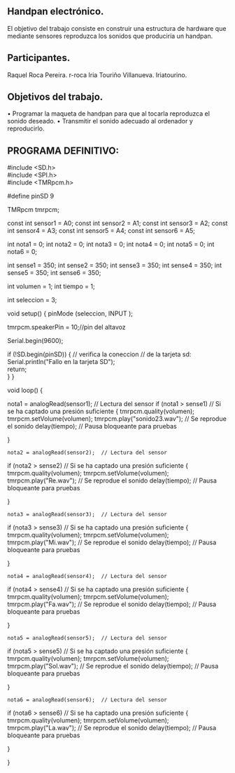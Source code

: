 ## Handpan electrónico.

El objetivo del trabajo consiste en construir una estructura de hardware que mediante sensores reproduzca los sonidos que produciría un handpan. 

## Participantes.
Raquel Roca Pereira. r-roca
Iria Touriño Villanueva. Iriatourino.


## Objetivos del trabajo.
•	Programar la maqueta de handpan para que al tocarla reproduzca el sonido deseado.
•	Transmitir el sonido adecuado al ordenador y reproducirlo.


## PROGRAMA DEFINITIVO:

#include <SD.h>  
#include <SPI.h>    
#include <TMRpcm.h>  


#define pinSD 9
 
                     
TMRpcm tmrpcm;
                                                             
const int sensor1 = A0;
const int sensor2 = A1;
const int sensor3 = A2;
const int sensor4 = A3;
const int sensor5 = A4;
const int sensor6 = A5;

int nota1 = 0;
int nota2 = 0;
int nota3 = 0;
int nota4 = 0;
int nota5 = 0;
int nota6 = 0;

int sense1   = 350;
int sense2   = 350;
int sense3   = 350;
int sense4   = 350;
int sense5   = 350;
int sense6   = 350;

int volumen = 1;
int tiempo = 1;

int seleccion = 3;

void setup()
{
  pinMode (seleccion, INPUT );

  tmrpcm.speakerPin = 10;//pin del altavoz
   
  Serial.begin(9600);    

  if (!SD.begin(pinSD)) { // verifica la coneccion 
                          // de la tarjeta sd:
    Serial.println("Fallo en la tarjeta SD");  
    return;  
  }
}

void loop()
{
 
  nota1 = analogRead(sensor1);  // Lectura del sensor
  if (nota1 >  sense1)   // Si se ha captado una presión suficiente
  {
    tmrpcm.quality(volumen);
    tmrpcm.setVolume(volumen);
    tmrpcm.play("sonido23.wav");  // Se reprodue el sonido
    delay(tiempo);    // Pausa bloqueante para pruebas
   
  }

 
    nota2 = analogRead(sensor2);  // Lectura del sensor
  if (nota2 >  sense2)   // Si se ha captado una presión suficiente
  {
    tmrpcm.quality(volumen);
    tmrpcm.setVolume(volumen);
    tmrpcm.play("Re.wav");  // Se reprodue el sonido
    delay(tiempo);    // Pausa bloqueante para pruebas
   
  }


    nota3 = analogRead(sensor3);  // Lectura del sensor
  if (nota3 >  sense3)   // Si se ha captado una presión suficiente
  {
    tmrpcm.quality(volumen);
    tmrpcm.setVolume(volumen);
    tmrpcm.play("Mi.wav");  // Se reprodue el sonido
    delay(tiempo);    // Pausa bloqueante para pruebas
   
  }


    nota4 = analogRead(sensor4);  // Lectura del sensor
  if (nota4 >  sense4)   // Si se ha captado una presión suficiente
  {
    tmrpcm.quality(volumen);
    tmrpcm.setVolume(volumen);
    tmrpcm.play("Fa.wav");  // Se reprodue el sonido
    delay(tiempo);    // Pausa bloqueante para pruebas
   
  }


    nota5 = analogRead(sensor5);  // Lectura del sensor
  if (nota5 >  sense5)   // Si se ha captado una presión suficiente
  {
    tmrpcm.quality(volumen);
    tmrpcm.setVolume(volumen);
    tmrpcm.play("Sol.wav");  // Se reprodue el sonido
    delay(tiempo);    // Pausa bloqueante para pruebas
   
  }


    nota6 = analogRead(sensor6);  // Lectura del sensor
  if (nota6 >  sense6)   // Si se ha captado una presión suficiente
  {
    tmrpcm.quality(volumen);
    tmrpcm.setVolume(volumen);   
    tmrpcm.play("La.wav");  // Se reprodue el sonido
    delay(tiempo);    // Pausa bloqueante para pruebas
   
  }


   
}
 
